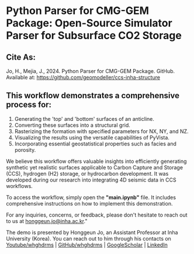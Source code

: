 # Python Parser for CMG-GEM Package: Open-Source Simulator Parser for Subsurface CO2 Storage

## Cite As:
Jo, H., Mejia, J., 2024. Python Parser for CMG-GEM Package. GitHub. Available at: https://github.com/geomodeller/ccs-inha-structure


## This workflow demonstrates a comprehensive process for:

1. Generating the 'top' and 'bottom' surfaces of an anticline.
1. Converting these surfaces into a structural grid.
1. Rasterizing the formation with specified parameters for NX, NY, and NZ.
1. Visualizing the results using the versatile capabilities of PyVista.
1. Incorporating essential geostatistical properties such as facies and porosity.

We believe this workflow offers valuable insights into efficiently generating synthetic yet realistic surfaces applicable to Carbon Capture and Storage (CCS), hydrogen (H2) storage, or hydrocarbon development. It was developed during our research into integrating 4D seismic data in CCS workflows.

To access the workflow, simply open the **"main.ipynb"** file. It includes comprehensive instructions on how to implement this demonstration.

For any inquiries, concerns, or feedback, please don't hesitate to reach out to us at honggeun.jo@inha.ac.kr."

The demo is presented by Honggeun Jo, an Assistant Professor at Inha University (Korea). You can reach out to him through his contacts on [Youtube/whghdrms](https://www.youtube.com/@whghdrms) | [GitHub/whghdrms](https://github.com/geomodeller
) |  [GoogleScholar](https://scholar.google.com/citations?user=u0OE5CIAAAAJ&hl=en) | [LinkedIn](https://www.linkedin.com/in/honggeun-jo/)
